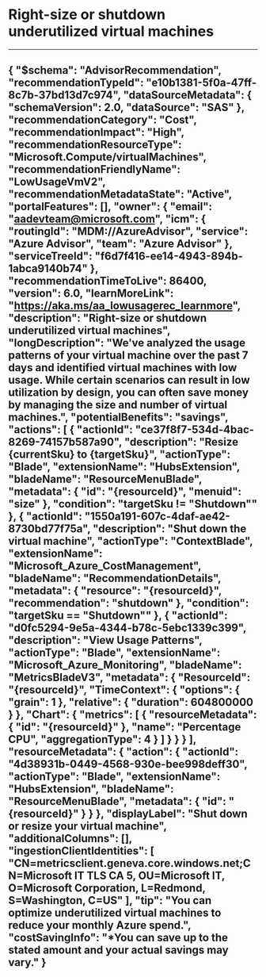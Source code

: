 <properties
    pageTitle="Right-size or shutdown underutilized virtual machines"
    description="Right-size or shutdown underutilized virtual machines"
    authors="aadevteam"
    ms.author="aadevteam"
    articleId="e10b1381-5f0a-47ff-8c7b-37bd13d7c974_Public"
    selfHelpType="advisorRecommendationMetadata"
    cloudEnvironments="Public"
	ownershipId="ASEP_ContentService_Placeholder"
/>
# Right-size or shutdown underutilized virtual machines
---
{
  "$schema": "AdvisorRecommendation",
  "recommendationTypeId": "e10b1381-5f0a-47ff-8c7b-37bd13d7c974",
  "dataSourceMetadata": {
    "schemaVersion": 2.0,
    "dataSource": "SAS"
  },
  "recommendationCategory": "Cost",
  "recommendationImpact": "High",
  "recommendationResourceType": "Microsoft.Compute/virtualMachines",
  "recommendationFriendlyName": "LowUsageVmV2",
  "recommendationMetadataState": "Active",
  "portalFeatures": [],
  "owner": {
    "email": "aadevteam@microsoft.com",
    "icm": {
      "routingId": "MDM://AzureAdvisor",
      "service": "Azure Advisor",
      "team": "Azure Advisor"
    },
    "serviceTreeId": "f6d7f416-ee14-4943-894b-1abca9140b74"
  },
  "recommendationTimeToLive": 86400,
  "version": 6.0,
  "learnMoreLink": "https://aka.ms/aa_lowusagerec_learnmore",
  "description": "Right-size or shutdown underutilized virtual machines",
  "longDescription": "We've analyzed the usage patterns of your virtual machine over the past 7 days and identified virtual machines with low usage. While certain scenarios can result in low utilization by design, you can often save money by managing the size and number of virtual machines.",
  "potentialBenefits": "savings",
  "actions": [
    {
      "actionId": "ce37f8f7-534d-4bac-8269-74157b587a90",
      "description": "Resize {currentSku} to {targetSku}",
      "actionType": "Blade",
      "extensionName": "HubsExtension",
      "bladeName": "ResourceMenuBlade",
      "metadata": {
        "id": "{resourceId}",
        "menuid": "size"
      },
      "condition": "targetSku != \"Shutdown\""
    },
    {
      "actionId": "1550a191-607c-4daf-ae42-8730bd77f75a",
      "description": "Shut down the virtual machine",
      "actionType": "ContextBlade",
      "extensionName": "Microsoft_Azure_CostManagement",
      "bladeName": "RecommendationDetails",
      "metadata": {
        "resource": "{resourceId}",
        "recommendation": "shutdown"
      },
      "condition": "targetSku == \"Shutdown\""
    },
    {
      "actionId": "d0fc5294-9e5a-4344-b78c-5ebc1339c399",
      "description": "View Usage Patterns",
      "actionType": "Blade",
      "extensionName": "Microsoft_Azure_Monitoring",
      "bladeName": "MetricsBladeV3",
      "metadata": {
        "ResourceId": "{resourceId}",
        "TimeContext": {
          "options": {
            "grain": 1
          },
          "relative": {
            "duration": 604800000
          }
        },
        "Chart": {
          "metrics": [
            {
              "resourceMetadata": {
                "id": "{resourceId}"
              },
              "name": "Percentage CPU",
              "aggregationType": 4
            }
          ]
        }
      }
    }
  ],
  "resourceMetadata": {
    "action": {
      "actionId": "4d38931b-0449-4568-930e-bee998deff30",
      "actionType": "Blade",
      "extensionName": "HubsExtension",
      "bladeName": "ResourceMenuBlade",
      "metadata": {
        "id": "{resourceId}"
      }
    }
  },
  "displayLabel": "Shut down or resize your virtual machine",
  "additionalColumns": [],
  "ingestionClientIdentities": [
    "CN=metricsclient.geneva.core.windows.net;CN=Microsoft IT TLS CA 5, OU=Microsoft IT, O=Microsoft Corporation, L=Redmond, S=Washington, C=US"
  ],
  "tip": "You can optimize underutilized virtual machines to reduce your monthly Azure spend.",
  "costSavingInfo": "*You can save up to the stated amount and your actual savings may vary."
}
---
